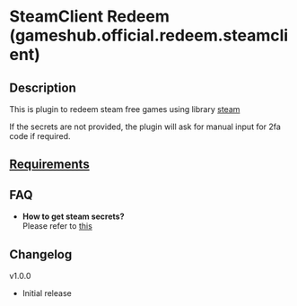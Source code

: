 # SteamClient Redeem (gameshub.official.redeem.steamclient)

## Description
This is plugin to redeem steam free games using library [steam](https://github.com/ValvePython/steam)

If the secrets are not provided, the plugin will ask for manual input for 2fa code if required.

## [Requirements](requirements.txt)

## FAQ
- **How to get steam secrets?**  
Please refer to [this](https://github.com/JustArchiNET/ArchiSteamFarm/wiki/Two-factor-authentication#android-phone)

## Changelog
v1.0.0
- Initial release
